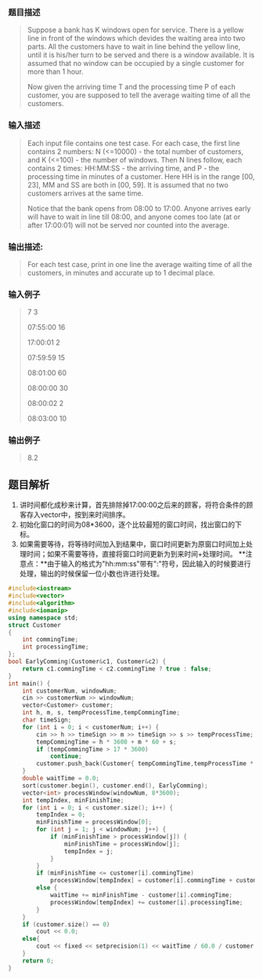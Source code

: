 ### 题目描述

> Suppose a bank has K windows open for service.  There is a yellow line in front of the windows which devides the waiting area into two parts.  All the customers have to wait in line behind the yellow line, until it is his/her turn to be served and there is a window available.  It is assumed that no window can be occupied by a single customer for more than 1 hour.
>
>Now given the arriving time T and the processing time P of each customer, you are supposed to tell the average waiting time of all the customers.

### 输入描述

> Each input file contains one test case.  For each case, the first line contains 2 numbers: N (<=10000) - the total number of customers, and K (<=100) - the number of windows.  Then N lines follow, each contains 2 times: HH:MM:SS - the arriving time, and P - the processing time in minutes of a customer.  Here HH is in the range [00, 23], MM and SS are both in [00, 59].  It is assumed that no two customers arrives at the same time.
>
>Notice that the bank opens from 08:00 to 17:00.  Anyone arrives early will have to wait in line till 08:00, and anyone comes too late (at or after 17:00:01) will not be served nor counted into the average.

### 输出描述:
> For each test case, print in one line the average waiting time of all the customers, in minutes and accurate up to 1 decimal place.

### 输入例子
> 7 3
>
>07:55:00 16
>
>17:00:01 2
>
>07:59:59 15
>
>08:01:00 60
>
>08:00:00 30
>
>08:00:02 2
>
>08:03:00 10

### 输出例子
> 8.2


## 题目解析
1. 讲时间都化成秒来计算，首先排除掉17:00:00之后来的顾客，将符合条件的顾客存入vector中，按到来时间排序。
2. 初始化窗口的时间为08*3600，逐个比较最短的窗口时间，找出窗口的下标。
3. 如果需要等待，将等待时间加入到结果中，窗口时间更新为原窗口时间加上处理时间；如果不需要等待，直接将窗口时间更新为到来时间+处理时间。
**注意点：**由于输入的格式为"hh:mm:ss"带有":"符号，因此输入的时候要进行处理，输出的时候保留一位小数也许进行处理。

```C++
#include<iostream>
#include<vector>
#include<algorithm>
#include<iomanip>
using namespace std;
struct Customer
{
	int commingTime;
	int processingTime;
};
bool EarlyComming(Customer&c1, Customer&c2) {
	return c1.commingTime < c2.commingTime ? true : false;
}
int main() {
	int customerNum, windowNum;
	cin >> customerNum >> windowNum;
	vector<Customer> customer;
	int h, m, s, tempProcessTime,tempCommingTime;
	char timeSign;
	for (int i = 0; i < customerNum; i++) {
		cin >> h >> timeSign >> m >> timeSign >> s >> tempProcessTime;
		tempCommingTime = h * 3600 + m * 60 + s;
		if (tempCommingTime > 17 * 3600)
			continue;
		customer.push_back(Customer{ tempCommingTime,tempProcessTime * 60 });
	}
	double waitTime = 0.0;
	sort(customer.begin(), customer.end(), EarlyComming);
	vector<int> processWindow(windowNum, 8*3600);
	int tempIndex, minFinishTime;
	for (int i = 0; i < customer.size(); i++) {
		tempIndex = 0;
		minFinishTime = processWindow[0];
		for (int j = 1; j < windowNum; j++) {
			if (minFinishTime > processWindow[j]) {
				minFinishTime = processWindow[j];
				tempIndex = j;
			}
		}
		if (minFinishTime <= customer[i].commingTime)
			processWindow[tempIndex] = customer[i].commingTime + customer[i].processingTime;
		else {
			waitTime += minFinishTime - customer[i].commingTime;
			processWindow[tempIndex] += customer[i].processingTime;
		}
	}
	if (customer.size() == 0)
		cout << 0.0;
	else{
		cout << fixed << setprecision(1) << waitTime / 60.0 / customer.size();
	}
	return 0;
}
```